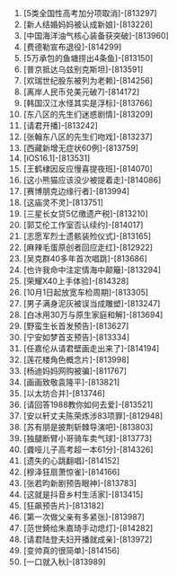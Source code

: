 
1. [5类全国性高考加分项取消]-[813297]
1. [新人结婚妈妈被认成新娘]-[813226]
1. [中国海洋油气核心装备获突破]-[813960]
1. [费德勒宣布退役]-[814299]
1. [5万承包的鱼塘捞出4条鱼]-[813150]
1. [普京抵达乌兹别克斯坦]-[813591]
1. [欢瑞世纪股东被列为老赖]-[814256]
1. [离岸人民币兑美元破7]-[814172]
1. [韩国汉江水怪其实是浮标]-[813766]
1. [东八区的先生们迷惑剧情]-[813209]
1. [请君开播]-[813242]
1. [张翰东八区的先生们吻戏]-[813237]
1. [西藏新增无症状60例]-[813759]
1. [iOS16.1]-[813531]
1. [王鹤棣因反应慢喜提夜班]-[814070]
1. [这小熊猫应该没少被提着走]-[814086]
1. [赛博朋克边缘行者]-[813994]
1. [这庙灵不灵]-[813751]
1. [三星长女贷5亿缴遗产税]-[813210]
1. [郭艾伦工作室否认续约]-[814017]
1. [志愿军烈士遗骸装殓仪式]-[813165]
1. [麻辣毛蛋原创者回应走红]-[812922]
1. [吴克群40多年首次唱跳]-[813686]
1. [也许我命中注定情海中颠簸]-[813294]
1. [荣耀X40上手体验]-[814328]
1. [10月1日起放宽车检周期]-[813305]
1. [男子满身泥灰被误当成雕塑]-[813247]
1. [白冰用30万与原生家庭和解]-[813694]
1. [野蛮生长首发预告]-[813627]
1. [宁安如梦首支预告]-[813334]
1. [任嘉伦从请君壁画走出来了]-[814194]
1. [莲花楼角色概念片]-[813998]
1. [杨迪妈妈网购被骗]-[811767]
1. [画画致敬袁隆平]-[813821]
1. [以太坊合并]-[813746]
1. [请回答1988教你如何去爱]-[813521]
1. [安以轩丈夫陈荣炼涉83项罪]-[812948]
1. [苏有朋是披荆斩棘导演吧]-[813803]
1. [独腿断臂小哥骑车卖气球]-[813773]
1. [聋哑儿子高考超一本61分]-[814326]
1. [遗失的心跳翻唱]-[814152]
1. [穆泽狂扇萧惊雀]-[814166]
1. [张若昀新剧预告眼神]-[813783]
1. [这就是抖音乡村生活家]-[813415]
1. [狂飙预告片]-[813182]
1. [第一次做父亲有多紧张]-[813987]
1. [范世錡给朱嘉琦手动熄灯]-[814282]
1. [请君陆登夫妇开播就成亲]-[813972]
1. [变帅真的很简单]-[814156]
1. [一口就入秋]-[813989]